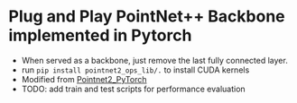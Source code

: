 # Plug and Play PointNet++ Backbone implemented in Pytorch
* When served as a backbone, just remove the last fully connected layer.
* run `pip install pointnet2_ops_lib/.` to install CUDA kernels
* Modified from [Pointnet2_PyTorch](https://github.com/erikwijmans/Pointnet2_PyTorch)
* TODO: add train and test scripts for performance evaluation